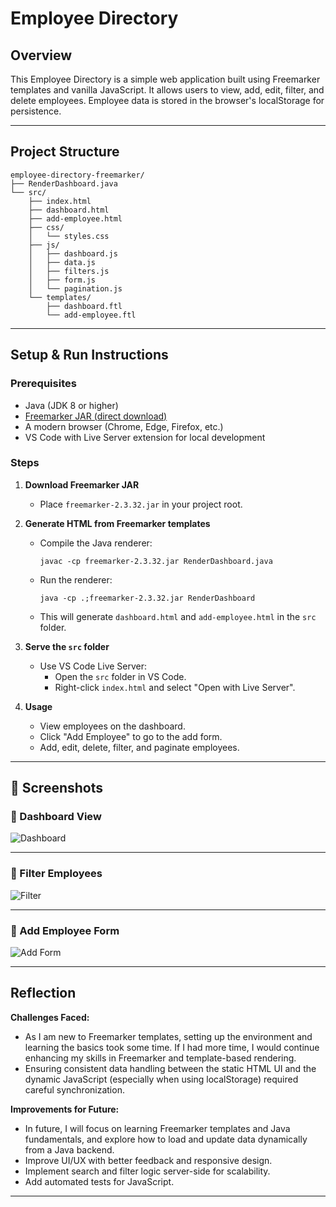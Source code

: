 # Employee Directory

## Overview

This Employee Directory is a simple web application built using Freemarker templates and vanilla JavaScript. It allows users to view, add, edit, filter, and delete employees. Employee data is stored in the browser's localStorage for persistence.

---

## Project Structure

```
employee-directory-freemarker/
├── RenderDashboard.java
└── src/
    ├── index.html
    ├── dashboard.html
    ├── add-employee.html
    ├── css/
    │   └── styles.css
    ├── js/
    │   ├── dashboard.js
    │   ├── data.js
    │   ├── filters.js
    │   ├── form.js
    │   └── pagination.js
    └── templates/
        ├── dashboard.ftl
        └── add-employee.ftl

```

---

## Setup & Run Instructions

### Prerequisites

- Java (JDK 8 or higher)
- [Freemarker JAR (direct download)](https://repo1.maven.org/maven2/org/freemarker/freemarker/2.3.32/freemarker-2.3.32.jar)
- A modern browser (Chrome, Edge, Firefox, etc.)
- VS Code with Live Server extension for local development

### Steps

1. **Download Freemarker JAR**
   - Place `freemarker-2.3.32.jar` in your project root.

2. **Generate HTML from Freemarker templates**
   - Compile the Java renderer:
     ```
     javac -cp freemarker-2.3.32.jar RenderDashboard.java
     ```
   - Run the renderer:
     ```
     java -cp .;freemarker-2.3.32.jar RenderDashboard
     ```
   - This will generate `dashboard.html` and `add-employee.html` in the `src` folder.

3. **Serve the `src` folder**
   - Use VS Code Live Server:
     - Open the `src` folder in VS Code.
     - Right-click `index.html` and select "Open with Live Server".

4. **Usage**
   - View employees on the dashboard.
   - Click "Add Employee" to go to the add form.
   - Add, edit, delete, filter, and paginate employees.

---

## 📸 Screenshots

### 🔹 Dashboard View  
![Dashboard](https://github.com/user-attachments/assets/5ae320e6-ecb9-40e4-8155-fdc43db98d6c)

---

### 🔹 Filter Employees  
![Filter](https://github.com/user-attachments/assets/d0edfaa3-753d-462e-9308-c021c67cee5a)

---

### 🔹 Add Employee Form  
![Add Form](https://github.com/user-attachments/assets/4fccb4f9-599c-4bf8-a7df-ebbe220d1960)

---

## Reflection

**Challenges Faced:**
- As I am new to Freemarker templates, setting up the environment and learning the basics took some time. If I had more time, I would continue enhancing my skills in Freemarker and template-based rendering.
- Ensuring consistent data handling between the static HTML UI and the dynamic JavaScript (especially when using localStorage) required careful synchronization.

**Improvements for Future:**
- In future, I will focus on learning Freemarker templates and Java fundamentals, and explore how to load and update data dynamically from a Java backend.
- Improve UI/UX with better feedback and responsive design.
- Implement search and filter logic server-side for scalability.
- Add automated tests for JavaScript.

---
